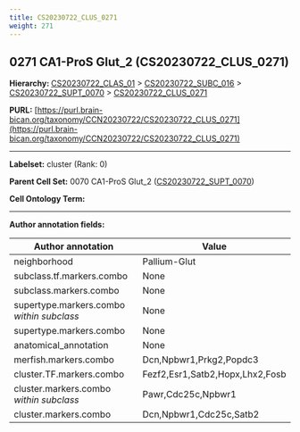 ```yaml
---
title: CS20230722_CLUS_0271
weight: 271
---
```

## 0271 CA1-ProS Glut_2 (CS20230722_CLUS_0271)
<b>Hierarchy: </b>
[CS20230722_CLAS_01](../CS20230722_CLAS_01) >
[CS20230722_SUBC_016](../CS20230722_SUBC_016) >
[CS20230722_SUPT_0070](../CS20230722_SUPT_0070) >
[CS20230722_CLUS_0271](../CS20230722_CLUS_0271)

**PURL:** [https://purl.brain-bican.org/taxonomy/CCN20230722/CS20230722_CLUS_0271](https://purl.brain-bican.org/taxonomy/CCN20230722/CS20230722_CLUS_0271)

---


**Labelset:** cluster (Rank: 0)

**Parent Cell Set:** 0070 CA1-ProS Glut_2 ([CS20230722_SUPT_0070](../CS20230722_SUPT_0070))



**Cell Ontology Term:** 

[MARKER GENES.]: #


---

[TRANSFERRED ANNOTATIONS.]: #


[AUTHOR ANNOTATION FIELDS.]: #


**Author annotation fields:**

| Author annotation | Value |
|-------------------|-------|
|neighborhood|Pallium-Glut|
|subclass.tf.markers.combo|None|
|subclass.markers.combo|None|
|supertype.markers.combo _within subclass_|None|
|supertype.markers.combo|None|
|anatomical_annotation|None|
|merfish.markers.combo|Dcn,Npbwr1,Prkg2,Popdc3|
|cluster.TF.markers.combo|Fezf2,Esr1,Satb2,Hopx,Lhx2,Fosb|
|cluster.markers.combo _within subclass_|Pawr,Cdc25c,Npbwr1|
|cluster.markers.combo|Dcn,Npbwr1,Cdc25c,Satb2|
